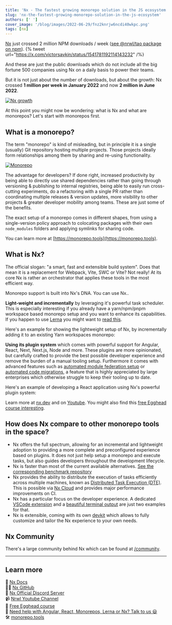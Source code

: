 ```yaml
---
title: 'Nx - The fastest growing monorepo solution in the JS ecosystem'
slug: 'nx-the-fastest-growing-monorepo-solution-in-the-js-ecosystem'
authors: [' ']
cover_image: '/blog/images/2022-06-29/fnz2knrjw6ncdi40wkpc.png'
tags: [nx]
---
```


[Nx]() just crossed 2 million NPM downloads / week ([see @nrwl/tao package on npm](https://www.npmjs.com/package/@nrwl/tao)).
{% tweet url="https://x.com/victorsavkin/status/1541781192114143232" /%}

And these are just the public downloads which do not include all the big fortune 500 companies using Nx on a daily basis to power their teams.

But it is not just about the number of downloads, but about the growth: Nx crossed **1 million per week in January 2022** and now **2 million in June 2022**.

[![Nx growth](/blog/images/2022-06-29/7r8c8cws3cmnju1ztpvq.png)
](https://res.cloudinary.com/practicaldev/image/fetch/s--NNJVympo--/c_limit%2Cf_auto%2Cfl_progressive%2Cq_auto%2Cw_880/https://dev-to-uploads.s3.amazonaws.com/uploads/articles/7r8c8cws3cmnju1ztpvq.png)

At this point you might now be wondering: what is Nx and what are monorepos? Let's start with monorepos first.

## [](#what-is-a-monorepo)What is a monorepo?

The term "monorepo" is kind of misleading, but in principle it is a single (usually) Git repository hosting multiple projects. Those projects ideally form relationships among them by sharing and re-using functionality.

[![Monorepo](/blog/images/2022-06-29/1nzs89u4kit4jbcwc09u.png)
](https://res.cloudinary.com/practicaldev/image/fetch/s--FBMQcf_Y--/c_limit%2Cf_auto%2Cfl_progressive%2Cq_auto%2Cw_880/https://dev-to-uploads.s3.amazonaws.com/uploads/articles/1nzs89u4kit4jbcwc09u.png)

The advantage for developers? If done right, increased productivity by being able to directly use shared dependencies rather than going through versioning & publishing to internal registries, being able to easily run cross-cutting experiments, do a refactoring with a single PR rather than coordinating multiple releases & version updates, more visibility to other projects & greater developer mobility among teams. These are just some of the benefits.

The exact setup of a monorepo comes in different shapes, from using a single-version policy approach to colocating packages with their own `node_modules` folders and applying symlinks for sharing code.

You can learn more at [https://monorepo.tools](https://monorepo.tools).

## [](#what-is-nx)What is Nx?

The official slogan: "a smart, fast and extensible build system". Does that mean it is a replacement for Webpack, Vite, SWC or Vite? Not really! At its core Nx is rather an orchestrator that applies these tools in the most efficient way.

Monorepo support is built into Nx's DNA. You can use Nx..

**Light-weight and incrementally** by leveraging it's powerful task scheduler. This is especially interesting if you already have a yarn/npm/pnpm workspace based monorepo setup and you want to enhance its capabilities. If you happen to use [Lerna](https://lerna.js.org) you might want to [read this](https://blog.nrwl.io/lerna-5-1-new-website-new-guides-new-lerna-example-repo-distributed-caching-support-and-speed-64d66410bec7?source=friends_link&sk=fc349af13ce1935a7ca149b4f3c123c3).

Here's an example for showing the lightweight setup of Nx, by incrementally adding it to an existing Yarn workspaces monorepo:

**Using its plugin system** which comes with powerful support for Angular, React, Next, Next.js, Node and more. These plugins are more opinionated, but carefully crafted to provide the best possible developer experience and remove the burden of a manual tooling setup. Furthermore it comes with advanced features such as [automated module federation setup](/concepts/module-federation/faster-builds-with-module-federation) or [automated code migrations](https://egghead.io/lessons/javascript-update-your-nx-workspace-with-nx-migrations), a feature that is highly appreciated by large enterprises which otherwise struggle to keep their tooling up to date.

Here's an example of developing a React application using Nx's powerful plugin system:

Learn more at [nx.dev](/getting-started/intro) and on [Youtube](https://www.youtube.com/nrwl_io). You might also find this [free Egghead course interesting](https://egghead.io/courses/scale-react-development-with-nx-4038).

## [](#how-does-nx-compare-to-other-monorepo-tools-in-the-space)How does Nx compare to other monorepo tools in the space?

- Nx offers the full spectrum, allowing for an incremental and lightweight adoption to providing a more complete and preconfigured experience based on plugins. It does not just help setup a monorepo and execute tasks, but also guides developers throughout the development lifecycle.
- Nx is faster than most of the current available alternatives. [See the corresponding benchmark repository](https://github.com/vsavkin/large-monorepo)
- Nx provides the ability to distribute the execution of tasks efficiently across multiple machines, known as [Distributed Task Execution (DTE)](/ci/features/distribute-task-execution). This is possible via [Nx Cloud](https://nx.app) and provides major performance improvements on CI.
- Nx has a particular focus on the developer experience. A dedicated [VSCode extension](https://twitter.com/NxDevTools/status/1518620884570820608) and a [beautiful terminal output](https://twitter.com/NxDevTools/status/1520085544008503298?s=20&t=usL2N8wOxuYoqBAZ7ih7ug) are just two examples for that.
- Nx is extensible, coming with its own [devkit](/extending-nx/intro/getting-started) which allows to fully customize and tailor the Nx experience to your own needs.

## [](#nx-community)Nx Community

There's a large community behind Nx which can be found at [/community](/community).

---

## [](#learn-more)Learn more

🧠 [Nx Docs](/getting-started/intro)  
👩‍💻 [Nx GitHub](https://github.com/nrwl/nx)  
💬 [Nx Official Discord Server](https://go.nx.dev/community)  
📹 [Nrwl Youtube Channel](https://www.youtube.com/nrwl_io)  
🥚 [Free Egghead course](https://egghead.io/courses/scale-react-development-with-nx-4038)  
🧐 [Need help with Angular, React, Monorepos, Lerna or Nx? Talk to us 😃](https://nrwl.io/contact-us)  
🛠 [monorepo.tools](https://monorepo.tools)
